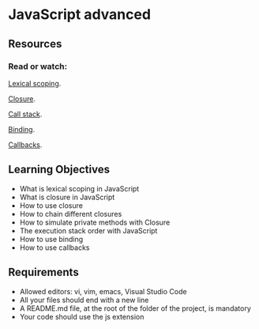# JavaScript advanced

## Resources

### Read or watch:

[Lexical scoping](https://javascript.info/closure).

[Closure](https://www.w3schools.com/js/js_function_closures.asp).

[Call stack](https://developer.mozilla.org/en-US/docs/Glossary/Call_stack).

[Binding](https://javascript.info/bind).

[Callbacks](https://javascript.info/callbacks).

## Learning Objectives

- What is lexical scoping in JavaScript
- What is closure in JavaScript
- How to use closure
- How to chain different closures
- How to simulate private methods with Closure
- The execution stack order with JavaScript
- How to use binding
- How to use callbacks

## Requirements

- Allowed editors: vi, vim, emacs, Visual Studio Code
- All your files should end with a new line
- A README.md file, at the root of the folder of the project, is mandatory
- Your code should use the js extension

